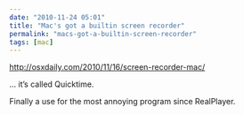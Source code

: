 ```yaml
---
date: "2010-11-24 05:01"
title: "Mac's got a builtin screen recorder"
permalink: "macs-got-a-builtin-screen-recorder"
tags: [mac]
---
```


<a href="http://osxdaily.com/2010/11/16/screen-recorder-mac/">http://osxdaily.com/2010/11/16/screen-recorder-mac/</a>

… it’s called Quicktime.

Finally a use for the most annoying program since RealPlayer.
